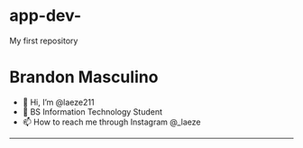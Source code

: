 # app-dev-
My first repository 
# Brandon Masculino

- 👋 Hi, I’m @laeze211
- 👀 BS Information Technology Student
- 📫 How to reach me through Instagram @_laeze
---------------------
